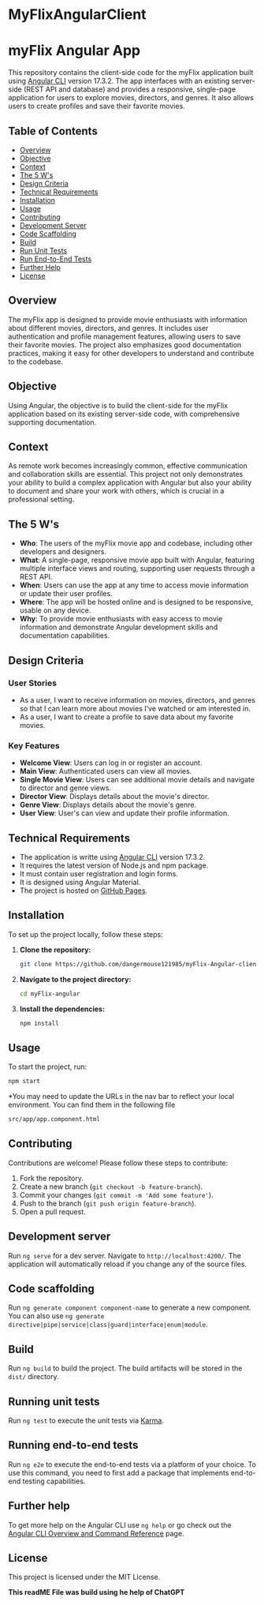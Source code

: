 # MyFlixAngularClient

# myFlix Angular App

This repository contains the client-side code for the myFlix application built using [Angular CLI](https://github.com/angular/angular-cli) version 17.3.2. The app interfaces with an existing server-side (REST API and database) and provides a responsive, single-page application for users to explore movies, directors, and genres. It also allows users to create profiles and save their favorite movies.

## Table of Contents

- [Overview](#overview)
- [Objective](#objective)
- [Context](#context)
- [The 5 W's](#the-5-ws)
- [Design Criteria](#design-criteria)
- [Technical Requirements](#technical-requirements)
- [Installation](#installation)
- [Usage](#usage)
- [Contributing](#contributing)
- [Development Server](#development-server)
- [Code Scaffolding](#code-scaffolding)
- [Build](#build)
- [Run Unit Tests](#running-unit-tests)
- [Run End-to-End Tests](#running-end-to-end-tests)
- [Further Help](#further-help)
- [License](#license)

## Overview

The myFlix app is designed to provide movie enthusiasts with information about different movies, directors, and genres. It includes user authentication and profile management features, allowing users to save their favorite movies. The project also emphasizes good documentation practices, making it easy for other developers to understand and contribute to the codebase.

## Objective

Using Angular, the objective is to build the client-side for the myFlix application based on its existing server-side code, with comprehensive supporting documentation.

## Context

As remote work becomes increasingly common, effective communication and collaboration skills are essential. This project not only demonstrates your ability to build a complex application with Angular but also your ability to document and share your work with others, which is crucial in a professional setting.

## The 5 W's

- **Who**: The users of the myFlix movie app and codebase, including other developers and designers.
- **What**: A single-page, responsive movie app built with Angular, featuring multiple interface views and routing, supporting user requests through a REST API.
- **When**: Users can use the app at any time to access movie information or update their user profiles.
- **Where**: The app will be hosted online and is designed to be responsive, usable on any device.
- **Why**: To provide movie enthusiasts with easy access to movie information and demonstrate Angular development skills and documentation capabilities.

## Design Criteria

### User Stories

- As a user, I want to receive information on movies, directors, and genres so that I can learn more about movies I’ve watched or am interested in.
- As a user, I want to create a profile to save data about my favorite movies.

### Key Features

- **Welcome View**: Users can log in or register an account.
- **Main View**: Authenticated users can view all movies.
- **Single Movie View**: Users can see additional movie details and navigate to director and genre views.
- **Director View**: Displays details about the movie's director.
- **Genre View**: Displays details about the movie's genre.
- **User View**: User's can view and update their profile information.

## Technical Requirements

- The application is writte using [Angular CLI](https://github.com/angular/angular-cli) version 17.3.2.
- It requires the latest version of Node.js and npm package.
- It must contain user registration and login forms.
- It is designed using Angular Material.
- The project is hosted on [GitHub Pages](https://dangermouse121985.github.io/myFlix-Angular-client/welcome).

## Installation

To set up the project locally, follow these steps:

1. **Clone the repository:**

   ```bash
   git clone https://github.com/dangermouse121985/myFlix-Angular-client
   ```

2. **Navigate to the project directory:**

   ```bash
   cd myFlix-angular
   ```

3. **Install the dependencies:**
   ```bash
   npm install
   ```

## Usage

To start the project, run:

```bash
npm start
```

\*You may need to update the URLs in the nav bar to reflect your local environment. You can find them in the following file

```bash
src/app/app.component.html
```

## Contributing

Contributions are welcome! Please follow these steps to contribute:

1. Fork the repository.
2. Create a new branch (`git checkout -b feature-branch`).
3. Commit your changes (`git commit -m 'Add some feature'`).
4. Push to the branch (`git push origin feature-branch`).
5. Open a pull request.

## Development server

Run `ng serve` for a dev server. Navigate to `http://localhost:4200/`. The application will automatically reload if you change any of the source files.

## Code scaffolding

Run `ng generate component component-name` to generate a new component. You can also use `ng generate directive|pipe|service|class|guard|interface|enum|module`.

## Build

Run `ng build` to build the project. The build artifacts will be stored in the `dist/` directory.

## Running unit tests

Run `ng test` to execute the unit tests via [Karma](https://karma-runner.github.io).

## Running end-to-end tests

Run `ng e2e` to execute the end-to-end tests via a platform of your choice. To use this command, you need to first add a package that implements end-to-end testing capabilities.

## Further help

To get more help on the Angular CLI use `ng help` or go check out the [Angular CLI Overview and Command Reference](https://angular.io/cli) page.

## License

This project is licensed under the MIT License.

**This readME File was build using he help of ChatGPT**

